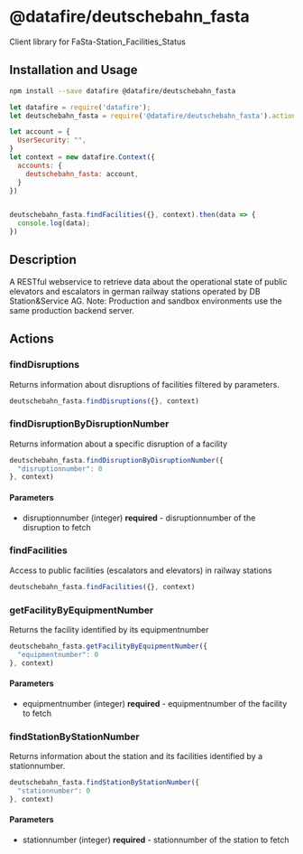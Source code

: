 # @datafire/deutschebahn_fasta

Client library for FaSta-Station_Facilities_Status

## Installation and Usage
```bash
npm install --save datafire @datafire/deutschebahn_fasta
```

```js
let datafire = require('datafire');
let deutschebahn_fasta = require('@datafire/deutschebahn_fasta').actions;

let account = {
  UserSecurity: "",
}
let context = new datafire.Context({
  accounts: {
    deutschebahn_fasta: account,
  }
})


deutschebahn_fasta.findFacilities({}, context).then(data => {
  console.log(data);
})
```

## Description
A RESTful webservice to retrieve data about the operational state of public elevators and escalators in german railway stations operated by DB Station&Service AG. 
Note: Production and sandbox environments use the same production backend server. 

## Actions
### findDisruptions
Returns information about disruptions of facilities filtered by parameters.


```js
deutschebahn_fasta.findDisruptions({}, context)
```


### findDisruptionByDisruptionNumber
Returns information about a specific disruption of a facility


```js
deutschebahn_fasta.findDisruptionByDisruptionNumber({
  "disruptionnumber": 0
}, context)
```

#### Parameters
* disruptionnumber (integer) **required** - disruptionnumber of the disruption to fetch

### findFacilities
Access to public facilities (escalators and elevators) in railway stations


```js
deutschebahn_fasta.findFacilities({}, context)
```


### getFacilityByEquipmentNumber
Returns the facility identified by its equipmentnumber


```js
deutschebahn_fasta.getFacilityByEquipmentNumber({
  "equipmentnumber": 0
}, context)
```

#### Parameters
* equipmentnumber (integer) **required** - equipmentnumber of the facility to fetch

### findStationByStationNumber
Returns information about the station and its facilities identified by a stationnumber.


```js
deutschebahn_fasta.findStationByStationNumber({
  "stationnumber": 0
}, context)
```

#### Parameters
* stationnumber (integer) **required** - stationnumber of the station to fetch

